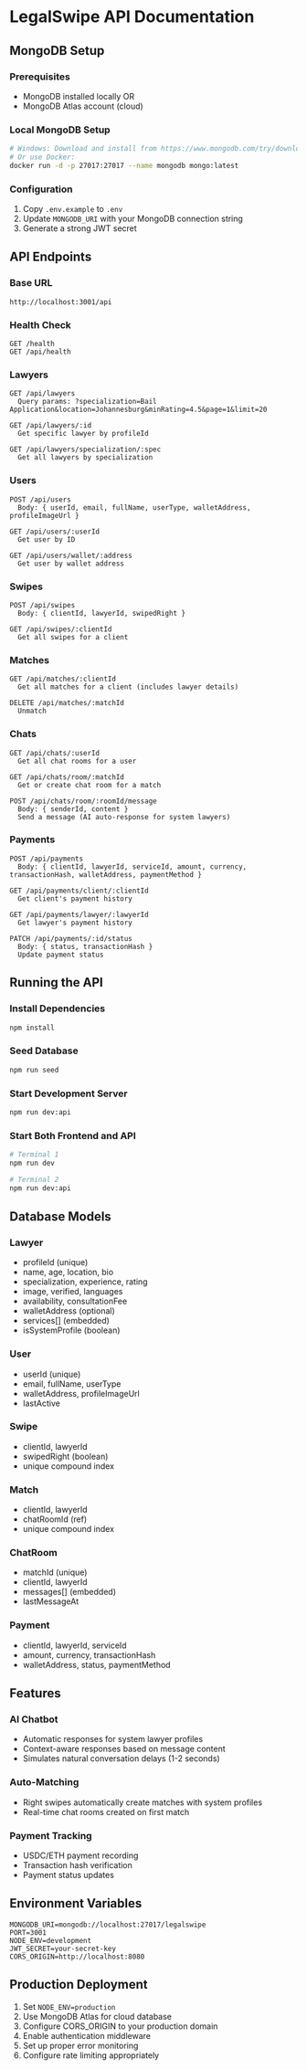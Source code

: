 # LegalSwipe API Documentation

## MongoDB Setup

### Prerequisites
- MongoDB installed locally OR
- MongoDB Atlas account (cloud)

### Local MongoDB Setup
```bash
# Windows: Download and install from https://www.mongodb.com/try/download/community
# Or use Docker:
docker run -d -p 27017:27017 --name mongodb mongo:latest
```

### Configuration
1. Copy `.env.example` to `.env`
2. Update `MONGODB_URI` with your MongoDB connection string
3. Generate a strong JWT secret

## API Endpoints

### Base URL
```
http://localhost:3001/api
```

### Health Check
```
GET /health
GET /api/health
```

### Lawyers
```
GET /api/lawyers
  Query params: ?specialization=Bail Application&location=Johannesburg&minRating=4.5&page=1&limit=20

GET /api/lawyers/:id
  Get specific lawyer by profileId

GET /api/lawyers/specialization/:spec
  Get all lawyers by specialization
```

### Users
```
POST /api/users
  Body: { userId, email, fullName, userType, walletAddress, profileImageUrl }

GET /api/users/:userId
  Get user by ID

GET /api/users/wallet/:address
  Get user by wallet address
```

### Swipes
```
POST /api/swipes
  Body: { clientId, lawyerId, swipedRight }

GET /api/swipes/:clientId
  Get all swipes for a client
```

### Matches
```
GET /api/matches/:clientId
  Get all matches for a client (includes lawyer details)

DELETE /api/matches/:matchId
  Unmatch
```

### Chats
```
GET /api/chats/:userId
  Get all chat rooms for a user

GET /api/chats/room/:matchId
  Get or create chat room for a match

POST /api/chats/room/:roomId/message
  Body: { senderId, content }
  Send a message (AI auto-response for system lawyers)
```

### Payments
```
POST /api/payments
  Body: { clientId, lawyerId, serviceId, amount, currency, transactionHash, walletAddress, paymentMethod }

GET /api/payments/client/:clientId
  Get client's payment history

GET /api/payments/lawyer/:lawyerId
  Get lawyer's payment history

PATCH /api/payments/:id/status
  Body: { status, transactionHash }
  Update payment status
```

## Running the API

### Install Dependencies
```bash
npm install
```

### Seed Database
```bash
npm run seed
```

### Start Development Server
```bash
npm run dev:api
```

### Start Both Frontend and API
```bash
# Terminal 1
npm run dev

# Terminal 2
npm run dev:api
```

## Database Models

### Lawyer
- profileId (unique)
- name, age, location, bio
- specialization, experience, rating
- image, verified, languages
- availability, consultationFee
- walletAddress (optional)
- services[] (embedded)
- isSystemProfile (boolean)

### User
- userId (unique)
- email, fullName, userType
- walletAddress, profileImageUrl
- lastActive

### Swipe
- clientId, lawyerId
- swipedRight (boolean)
- unique compound index

### Match
- clientId, lawyerId
- chatRoomId (ref)
- unique compound index

### ChatRoom
- matchId (unique)
- clientId, lawyerId
- messages[] (embedded)
- lastMessageAt

### Payment
- clientId, lawyerId, serviceId
- amount, currency, transactionHash
- walletAddress, status, paymentMethod

## Features

### AI Chatbot
- Automatic responses for system lawyer profiles
- Context-aware responses based on message content
- Simulates natural conversation delays (1-2 seconds)

### Auto-Matching
- Right swipes automatically create matches with system profiles
- Real-time chat rooms created on first match

### Payment Tracking
- USDC/ETH payment recording
- Transaction hash verification
- Payment status updates

## Environment Variables

```env
MONGODB_URI=mongodb://localhost:27017/legalswipe
PORT=3001
NODE_ENV=development
JWT_SECRET=your-secret-key
CORS_ORIGIN=http://localhost:8080
```

## Production Deployment

1. Set `NODE_ENV=production`
2. Use MongoDB Atlas for cloud database
3. Configure CORS_ORIGIN to your production domain
4. Enable authentication middleware
5. Set up proper error monitoring
6. Configure rate limiting appropriately
